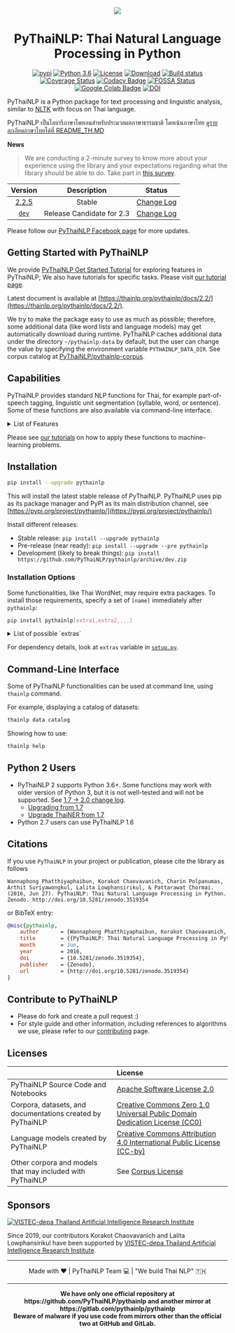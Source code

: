 <div align="center">
  <img src="https://avatars0.githubusercontent.com/u/32934255?s=200&v=4"/>
  <h1>PyThaiNLP: Thai Natural Language Processing in Python</h1>
  <a href="https://pypi.python.org/pypi/pythainlp"><img alt="pypi" src="https://img.shields.io/pypi/v/pythainlp.svg"/></a>
  <a href="https://www.python.org/downloads/release/python-360/"><img alt="Python 3.6" src="https://img.shields.io/badge/python-3.6-blue.svg"/></a>
  <a href="https://opensource.org/licenses/Apache-2.0"><img alt="License" src="https://img.shields.io/badge/License-Apache%202.0-blue.svg"/></a>
  <a href="https://pepy.tech/project/pythainlp"><img alt="Download" src="https://pepy.tech/badge/pythainlp/month"/></a>
  <a href="https://ci.appveyor.com/project/wannaphongcom/pythainlp-9y1ch"><img alt="Build status" src="https://ci.appveyor.com/api/projects/status/9g3mfcwchi8em40x?svg=true"/></a>
  <a href="https://coveralls.io/github/PyThaiNLP/pythainlp?branch=dev"><img alt="Coverage Status" src="https://coveralls.io/repos/github/PyThaiNLP/pythainlp/badge.svg?branch=dev"/></a>
  <a href="https://www.codacy.com/app/pythainlp/pythainlp_2"><img alt="Codacy Badge" src="https://api.codacy.com/project/badge/Grade/cb946260c87a4cc5905ca608704406f7"/></a>
  <a href="https://app.fossa.io/projects/git%2Bgithub.com%2FPyThaiNLP%2Fpythainlp"><img alt="FOSSA Status" src="https://app.fossa.io/api/projects/git%2Bgithub.com%2FPyThaiNLP%2Fpythainlp.svg?type=shield"/></a>
  <a href="https://colab.research.google.com/github/PyThaiNLP/tutorials/blob/master/source/notebooks/pythainlp_get_started.ipynb"><img alt="Google Colab Badge" src="https://badgen.net/badge/Launch%20Quick%20Start%20Guide/on%20Google%20Colab/blue?icon=terminal"/></a>
  <a href="https://zenodo.org/badge/latestdoi/61813823"><img alt="DOI" src="https://zenodo.org/badge/61813823.svg"/></a>
</div>

PyThaiNLP is a Python package for text processing and linguistic analysis, similar to [NLTK](https://www.nltk.org/) with focus on Thai language.

PyThaiNLP เป็นไลบารีภาษาไพทอนสำหรับประมวลผลภาษาธรรมชาติ โดยเน้นภาษาไทย [ดูรายละเอียดภาษาไทยได้ที่ README_TH.MD](https://github.com/PyThaiNLP/pythainlp/blob/dev/README_TH.md)

**News**

>We are conducting a 2-minute survey to know more about your experience using the library and your expectations regarding what the library should be able to do. Take part in [this survey](https://forms.gle/aLdSHnvkNuK5CFyt9).

| Version | Description | Status |
|:------:|:--:|:------:|
| [2.2.5](https://github.com/PyThaiNLP/pythainlp/releases) | Stable | [Change Log](https://github.com/PyThaiNLP/pythainlp/issues/330) |
| [`dev`](https://github.com/PyThaiNLP/pythainlp/tree/dev) | Release Candidate for 2.3  | [Change Log](https://github.com/PyThaiNLP/pythainlp/issues/445) |

Please follow our [PyThaiNLP Facebook page](https://www.facebook.com/pythainlp/) for more updates.


## Getting Started with PyThaiNLP

We provide [PyThaiNLP Get Started Tutorial](https://www.thainlp.org/pythainlp/tutorials/notebooks/pythainlp_get_started.html) for exploring features in PyThaiNLP; We also have tutorials for specific tasks. Please visit [our tutorial page](https://www.thainlp.org/pythainlp/tutorials).

Latest document is available at [https://thainlp.org/pythainlp/docs/2.2/](https://thainlp.org/pythainlp/docs/2.2/).

We try to make the package easy to use as much as possible; therefore, some additional data (like word lists and language models) may get automatically download during runtime. PyThaiNLP caches additional data under the directory `~/pythainlp-data` by default, but the user can change the value by specifying the environment variable `PYTHAINLP_DATA_DIR`. See corpus catalog at [PyThaiNLP/pythainlp-corpus](https://github.com/PyThaiNLP/pythainlp-corpus).


## Capabilities

PyThaiNLP provides standard NLP functions for Thai, for example part-of-speech tagging, linguistic unit segmentation (syllable, word, or sentence). Some of these functions are also available via command-line interface.

<details>
  <summary>List of Features</summary>

- Convenient character and word classes, like Thai consonants (`pythainlp.thai_consonants`), vowels (`pythainlp.thai_vowels`), digits (`pythainlp.thai_digits`), and stop words (`pythainlp.corpus.thai_stopwords`) -- comparable to constants like `string.letters`, `string.digits`, and `string.punctuation`
- Thai linguistic unit segmentation/tokenization, including sentence (`sent_tokenize`), word (`word_tokenize`), and subword segmentations based on Thai Character Cluster (`subword_tokenize`)
- Thai part-of-speech tagging (`pos_tag`)
- Thai spelling suggestion and correction (`spell` and `correct`)
- Thai transliteration (`transliterate`)
- Thai soundex (`soundex`) with three engines (`lk82`, `udom83`, `metasound`)
- Thai collation (sort by dictionary order) (`collate`)
- Read out number to Thai words (`bahttext`, `num_to_thaiword`)
- Thai datetime formatting (`thai_strftime`)
- Thai-English keyboard misswitched fix (`eng_to_thai`, `thai_to_eng`)
- Command-line interface for basic functions, like tokenization and pos tagging (run `thainlp` in your shell)
</details>

Please see [our tutorials](https://www.thainlp.org/pythainlp/tutorials) on how to apply these functions to machine-learning problems.


## Installation

```sh
pip install --upgrade pythainlp
```

This will install the latest stable release of PyThaiNLP.
PyThaiNLP uses pip as its package manager and PyPI as its main distribution channel, see [https://pypi.org/project/pythainlp/](https://pypi.org/project/pythainlp/)

Install different releases:

- Stable release: `pip install --upgrade pythainlp`
- Pre-release (near ready): `pip install --upgrade --pre pythainlp`
- Development (likely to break things): `pip install https://github.com/PyThaiNLP/pythainlp/archive/dev.zip`

### Installation Options

Some functionalities, like Thai WordNet, may require extra packages. To install those requirements, specify a set of                                                                                                                                                                                         `[name]` immediately after `pythainlp`:

```sh
pip install pythainlp[extra1,extra2,...]
```

<details>
  <summary>List of possible `extras`</summary>

-  `full` (install everything)
-  `attacut` (to support attacut, a fast and accurate tokenizer)
-  `benchmarks` (for [word tokenization benchmarking](tokenization-benchmark.md))
-  `icu` (for ICU, International Components for Unicode, support in transliteration and tokenization)
-  `ipa` (for IPA, International Phonetic Alphabet, support in transliteration)
-  `ml` (to support ULMFiT models for classification)
-  `thai2fit` (for Thai word vector)
-  `thai2rom` (for machine-learnt romanization)
-  `wordnet` (for Thai WordNet API)
</details>

For dependency details, look at `extras` variable in [`setup.py`](https://github.com/PyThaiNLP/pythainlp/blob/dev/setup.py).


## Command-Line Interface

Some of PyThaiNLP functionalities can be used at command line, using `thainlp` command.

For example, displaying a catalog of datasets:
```sh
thainlp data catalog
```

Showing how to use:
```sh
thainlp help
```


## Python 2 Users

- PyThaiNLP 2 supports Python 3.6+. Some functions may work with older version of Python 3, but it is not well-tested and will not be supported. See [1.7 -> 2.0 change log](https://github.com/PyThaiNLP/pythainlp/issues/118).
  - [Upgrading from 1.7](https://thainlp.org/pythainlp/docs/2.0/notes/pythainlp-1_7-2_0.html)
  - [Upgrade ThaiNER from 1.7](https://github.com/PyThaiNLP/pythainlp/wiki/Upgrade-ThaiNER-from-PyThaiNLP-1.7-to-PyThaiNLP-2.0)
- Python 2.7 users can use PyThaiNLP 1.6


## Citations

If you use `PyThaiNLP` in your project or publication, please cite the library as follows

```
Wannaphong Phatthiyaphaibun, Korakot Chaovavanich, Charin Polpanumas, Arthit Suriyawongkul, Lalita Lowphansirikul, & Pattarawat Chormai. (2016, Jun 27). PyThaiNLP: Thai Natural Language Processing in Python. Zenodo. http://doi.org/10.5281/zenodo.3519354
```

or BibTeX entry:

``` bib
@misc{pythainlp,
    author       = {Wannaphong Phatthiyaphaibun, Korakot Chaovavanich, Charin Polpanumas, Arthit Suriyawongkul, Lalita Lowphansirikul, Pattarawat Chormai},
    title        = {{PyThaiNLP: Thai Natural Language Processing in Python}},
    month        = Jun,
    year         = 2016,
    doi          = {10.5281/zenodo.3519354},
    publisher    = {Zenodo},
    url          = {http://doi.org/10.5281/zenodo.3519354}
}
```

## Contribute to PyThaiNLP

- Please do fork and create a pull request :)
- For style guide and other information, including references to algorithms we use, please refer to our [contributing](https://github.com/PyThaiNLP/pythainlp/blob/dev/CONTRIBUTING.md) page.


## Licenses

| | License |
|:---|:----|
| PyThaiNLP Source Code and Notebooks | [Apache Software License 2.0](https://github.com/PyThaiNLP/pythainlp/blob/dev/LICENSE) |
| Corpora, datasets, and documentations created by PyThaiNLP | [Creative Commons Zero 1.0 Universal Public Domain Dedication License (CC0)](https://creativecommons.org/publicdomain/zero/1.0/)|
| Language models created by PyThaiNLP | [Creative Commons Attribution 4.0 International Public License (CC-by)](https://creativecommons.org/licenses/by/4.0/)  |
| Other corpora and models that may included with PyThaiNLP | See [Corpus License](https://github.com/PyThaiNLP/pythainlp/blob/dev/pythainlp/corpus/corpus_license.md) |


## Sponsors

[![VISTEC-depa Thailand Artificial Intelligence Research Institute](https://airesearch.in.th/assets/img/logo/airesearch-logo.svg)](https://airesearch.in.th/)

Since 2019, our contributors Korakot Chaovavanich and Lalita Lowphansirikul have been supported by [VISTEC-depa Thailand Artificial Intelligence Research Institute](https://airesearch.in.th/).

------

<div align="center">
  Made with ❤️ | PyThaiNLP Team 💻 |  "We build Thai NLP" 🇹🇭
</div>

------

<div align="center">
  <strong>We have only one official repository at https://github.com/PyThaiNLP/pythainlp and another mirror at https://gitlab.com/pythainlp/pythainlp </strong>
</div>

<div align="center">
  <strong>Beware of malware if you use code from mirrors other than the official two at GitHub and GitLab.</strong>
</div>
